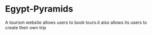# Egypt-Pyramids
A tourism website allows users to book tours.it also allows its users to create their own trip
